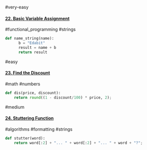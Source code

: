 #very-easy
#### [22. Basic Variable Assignment](https://edabit.com/challenge/YN9mNNc4mMPDxyhFf)

#functional_programming #strings

```python
def name_string(name):
	  b = "Edabit"
	  result = name + b
	  return result
```

#easy
#### [23. Find the Discount](https://edabit.com/challenge/cXnkmRdxqJrwdsP4n)

#math #numbers

```python
def dis(price, discount):
	return round((1 - discount/100) * price, 2);
```

#medium
#### [24. Stuttering Function](https://edabit.com/challenge/gt9LLufDCMHKMioh2)

#algorithms #formatting #strings

```python
def stutter(word):
	return word[:2] + "... " + word[:2] + "... " + word + "?";

```

